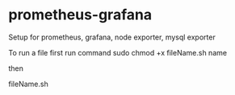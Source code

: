 # prometheus-grafana
Setup for prometheus, grafana, node exporter, mysql exporter

To run a file first run command
sudo chmod +x fileName.sh name

then 

fileName.sh